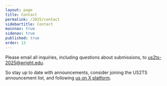 ```yaml
---
layout: page
title: Contact
permalink: /2025/contact
sidebartitle: Contact
mainnav: true
sidenav: true
published: true
order: 13
---
```


Please email all inquiries, including questions about submissions, to [us2ts-2025@wright.edu](mailto:us2ts-2025@wright.edu).

So stay up to date with announcements, consider joining the US2TS announcement list, and following [us on X platform]. <!--You are also welcome to join our [social network on LinkedIn].-->

[social network on LinkedIn]: https://www.linkedin.com/groups/13783135/
[us on X platform]: https://twitter.com/us2ts
[US2TS announcement list]: https://groups.google.com/forum/#!forum/us2ts
